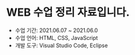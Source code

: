 # WEB 수업 정리 자료입니다.     
- 수업 기간: 2021.06.07 ~ 2021.06.0
- 수업 언어: HTML, CSS, JavaScript    
- 개발 도구: Visual Studio Code, Eclipse
